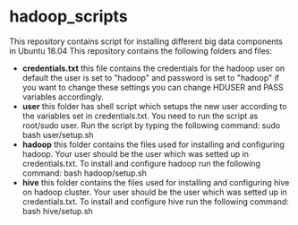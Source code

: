 # hadoop_scripts
This repository contains script for installing different big data components in Ubuntu 18.04
This repository contains the following folders and files:
- **credentials.txt** this file contains the credentials for the hadoop user 
on default the user is set to "hadoop" and password is set to "hadoop" if you want to
change these settings you can change HDUSER and PASS variables accordingly.
- **user** this folder has shell script which setups the new user according to 
the variables set in credentials.txt. You need to run the script as root/sudo user. 
Run the script by typing the following command:
	sudo bash user/setup.sh 
- **hadoop** this folder contains the files used for installing and configuring hadoop. 
Your user should be the user which was setted up in credentials.txt. To install and configure
hadoop run the following command:
	bash hadoop/setup.sh
- **hive** this folder contains the files used for installing and configuring hive on hadoop cluster.
Your user should be the user which was setted up in credentials.txt. To install and configure
hive run the following command:
	bash hive/setup.sh

